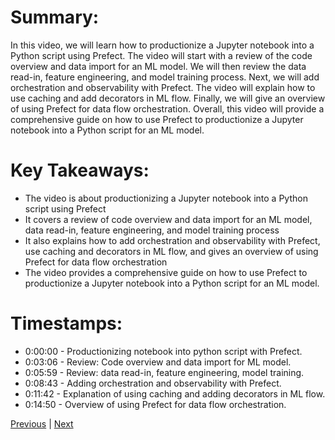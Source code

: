# Summary:

In this video, we will learn how to productionize a Jupyter notebook into a Python script using Prefect. The video will start with a review of the code overview and data import for an ML model. We will then review the data read-in, feature engineering, and model training process. Next, we will add orchestration and observability with Prefect. The video will explain how to use caching and add decorators in ML flow. Finally, we will give an overview of using Prefect for data flow orchestration. Overall, this video will provide a comprehensive guide on how to use Prefect to productionize a Jupyter notebook into a Python script for an ML model.

# Key Takeaways:

- The video is about productionizing a Jupyter notebook into a Python script using Prefect
- It covers a review of code overview and data import for an ML model, data read-in, feature engineering, and model training process
- It also explains how to add orchestration and observability with Prefect, use caching and decorators in ML flow, and gives an overview of using Prefect for data flow orchestration
- The video provides a comprehensive guide on how to use Prefect to productionize a Jupyter notebook into a Python script for an ML model.

# Timestamps:

- 0:00:00 - Productionizing notebook into python script with Prefect.
- 0:03:06 - Review: Code overview and data import for ML model.
- 0:05:59 - Review: data read-in, feature engineering, model training.
- 0:08:43 - Adding orchestration and observability with Prefect.
- 0:11:42 - Explanation of using caching and adding decorators in ML flow.
- 0:14:50 - Overview of using Prefect for data flow orchestration.

[Previous](3.2%20Introduction%20to%20Prefect.md) | [Next](3.4%20Deploying%20Your%20Workflow.md)